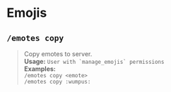 # Emojis

## `/emotes copy`

> Copy emotes to server.     
> **Usage:** ``User with `manage_emojis` permissions``   
> **Examples:**     
> `/emotes copy <emote>`     
> `/emotes copy :wumpus:`